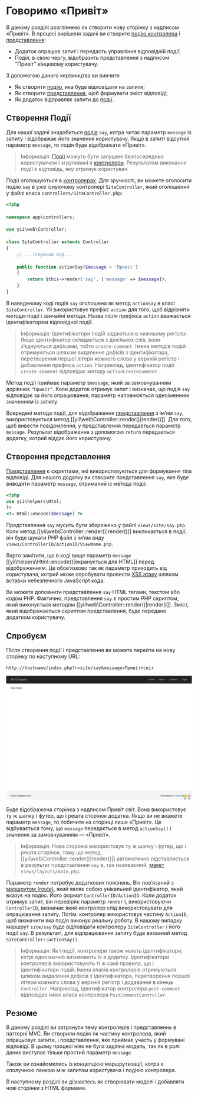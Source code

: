 Говоримо «Привіт»
================

В даному розділі розглянемо як створити нову сторінку з надписом «Привіт». В процесі вирішеня задачі ви створите
[подію контролера](structure-controllers.md) і [представлення](structure-views.md):

* Додаток опрацює запит і передасть управління відповідній події;
* Подія, в свою чергу, відобразить представлення з надписом "Привіт" кінцевому користувачу.

З допомогою даного керівництва ви вивчите

* Як створити [подію](structure-controllers.md), яка буде відповідати на запити;
* Як створити [представлення](structure-views.md), щоб формувати зміст відповіді;
* Як додаток відправляє запити до [події](structure-controllers.md).


Створення Події <a name="creating-action"></a>
------------------------------------------------

Для нашої задачі знадобиться [подія](structure-controllers.md) `say`, котра читає параметр `message` із
запиту і відображає його значення користувачу. Якщо в запиті відсутній параметр `message`, то подія буде відображати «Привіт».

> Інформація: [Події](structure-controllers.md) можуть бути запущені безпосередньо користувачем і згруповані в 
  [контролери](structure-controllers.md). Результатом виконання події є відповідь, яку отримує користувач.

Події оголошуються в [контролерах](structure-controllers.md). Для зручності, ви можете оголосити подію
`say` в уже існуючому контролері `SiteController`, який оголошений у файлі класа `controllers/SiteController.php`:

```php
<?php

namespace app\controllers;

use yii\web\Controller;

class SiteController extends Controller
{
    // ...існуючий код...

    public function actionSay($message = 'Привіт')
    {
        return $this->render('say', ['message' => $message]);
    }
}
```

В наведеному коді подія `say` оголошена як метод `actionSay` в класі `SiteController`.
Yii використовує префікс `action` для того, щоб відрізняти методи-події і звичайні методи. Назва після префікса `action`
вважається ідентифікатором відповідної події.

> Інформація: Ідентифікатори подій задаються в нижньому регістрі. Якщо ідентифікатор складається з декількох слів, вони
  з’єднуються дефісами, тобто `create-comment`. Імена методів подій отримуються шляхом видалення дефісів з ідентифікатора, перетворення першої літери кожного слова у верхній регістр і добавлення префікса `action`.
  Наприклад, ідентифікатор події `create-comment` відповідає методу `actionCreateComment`.

Метод події приймає параметр `$message`, який за замовчуванням дорівнює `"Привіт"`. Коли додаток отримує запит і визначає, що подія `say` відповідає за його опрацювання, параметр наповнюється одноіменним значенням із запиту.

Всередені метода події, для відображення [представлення](structure-views.md) з ім’ям `say`, використовується метод
[[yii\web\Controller::render()|render()]]. Для того, щоб вивести повідомлення, у представлення передається параметр `message`.
Результат відображення з допомогою `return` передається додатку, котрий віддає його користувачу.


Створення представлення <a name="creating-view"></a>
---------------------------------------------------

[Представлення](structure-views.md) є скриптами, які використовуються для формування тіла відповіді. Для нашого
додатку ви створите представлення `say`, яке буде виводити параметр `message`, отриманий із метода події:

```php
<?php
use yii\helpers\Html;
?>
<?= Html::encode($message) ?>
```

Представлення `say` мусить бути збережено у файлі `views/site/say.php`. Коли метод [[yii\web\Controller::render()|render()]]
викликається в події, він буде шукати PHP файл з ім’ям виду `views/ControllerID/ActionID/ViewName.php`.

Варто замітити, що в коді вище параметр `message` [[yii\helpers\Html::encode()|екранується для HTML]] перед відображенням.
Це обов’язково так як параметр приходить від користувача, котрий може спробувати провести
[XSS атаку](http://uk.wikipedia.org/wiki/%D0%9C%D1%96%D0%B6%D1%81%D0%B0%D0%B9%D1%82%D0%BE%D0%B2%D0%B8%D0%B9_%D1%81%D0%BA%D1%80%D0%B8%D0%BF%D1%82%D1%96%D0%BD%D0%B3)
шляхом вставки небезпечного JavaScript кода.

Ви можете доповнити представлення `say` HTML тегами, текстом або кодом PHP. Фактично, представлення `say` є
простим PHP скриптом, який виконується методом [[yii\web\Controller::render()|render()]]. Зміст, який відображається
скриптом представлення, буде передано додатком користувачу.


Спробуєм <a name="trying-it-out"></a>
--------------------------------------

Після створення події і представлення ви можете перейти на нову сторінку по наступному URL:

```
http://hostname/index.php?r=site/say&message=Привіт+світ
```

![Привіт, світ](../guide/images/start-hello-world.png)

Буде відображена сторінка з надписом Привіт світ. Вона використовує ту ж шапку і футер, що і решта сторінок додатка.
Якщо ви не вкажете параметр `message`, то побичите на сторінці лише «Привіт». Це відбувається тому, що `message` передається
в метод `actionSay()` і значення за замовчуванням — «Привіт».

> Інформація: Нова сторінка використовує ту ж шапку і футер, що і решта сторінок, тому що метод
  [[yii\web\Controller::render()|render()]] автоматично підставляється в результат представлення `say` в, так називаємий, 
  [макет](structure-views.md) `views/layouts/main.php`.

Параметр `render` потребує додаткових пояснень. Він пов’язаний з [маршрутом (route)](runtime-routing.md), який являє собою унікальний ідентифікатор, який вказує на подію. Його формат `ControllerID/ActionID`. Коли додаток отримує запит, він перевіряє параметр `render` і, використовуючи `ControllerID`, визначає який контролер слід використовувати для опрацювання запиту. Потім, контролер використовує частину `ActionID`, щоб визначити яка подія виконує реальну роботу.
В нашому випадку маршрут `site/say` буде відповідати контролеру `SiteController` і його події `say`. 
В результаті, для відпрацювання запиту буде визваний метод `SiteController::actionSay()`.

> Інформація: Як і події, контролери також мають ідентифікатори, котрі однозначно визначають їх в додатку.
  Ідентифікатори контролерів використовують ті ж самі правила, що і ідентифікатори подій. Імена класів
  контролерів отримуються шляхом видалення дефісів з ідентифікатора, перетворення першої літери кожного слова у верхній регістр і додавання в кінець `Controller`. Наприклад, ідентифікатор контролера `post-comment` відповідає
  імені класа контролера `PostCommentController`.


Резюме <a name="summary"></a>
-----------------------------

В даному розділі ви затронули тему контролерів і представленнь в паттерні MVC. Ви створили подію як частину контролера,
який опрацьовує запити, і представлення, яке приймає участь у формувані відповіді. В цьому процесі ніяк не була задіяна
модель, так як в ролі даних виступає тільки простий параметр `message`.

Також ви ознайомились із концепцією маршрутизації, котра є сполучною ланкою між запитом користувача і подією контролера.

В наступному розділі ви дізнаєтесь як створювати моделі і добавляти нові сторінки з HTML формами.

